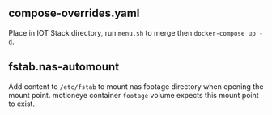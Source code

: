 ## compose-overrides.yaml

Place in IOT Stack directory, run `menu.sh` to merge then `docker-compose up -d`.

## fstab.nas-automount

Add content to `/etc/fstab` to mount nas footage directory when opening the mount point. motioneye container `footage` volume expects this mount point to exist.
